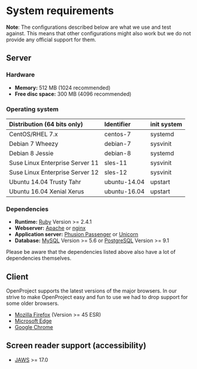 # System requirements

__Note__: The configurations described below are what we use and test against.
This means that other configurations might also work but we do not
provide any official support for them.

## Server

### Hardware

* __Memory:__ 512 MB (1024 recommended)
* __Free disc space:__ 300 MB (4096 recommended)

### Operating system

| Distribution (64 bits only)     | Identifier   | init system |
| :------------------------------ | :----------- | :---------- |
| CentOS/RHEL 7.x                 | centos-7     | systemd     |
| Debian 7 Wheezy                 | debian-7     | sysvinit    |
| Debian 8 Jessie                 | debian-8     | systemd     |
| Suse Linux Enterprise Server 11 | sles-11      | sysvinit    |
| Suse Linux Enterprise Server 12 | sles-12      | sysvinit    |
| Ubuntu 14.04 Trusty Tahr        | ubuntu-14.04 | upstart     |
| Ubuntu 16.04 Xenial Xerus       | ubuntu-16.04 | upstart     |


### Dependencies

* __Runtime:__ [Ruby](https://www.ruby-lang.org/en/) Version >= 2.4.1
* __Webserver:__ [Apache](http://httpd.apache.org/)
  or [nginx](http://nginx.org/en/docs/)
* __Application server:__ [Phusion Passenger](https://www.phusionpassenger.com/)
  or [Unicorn](http://unicorn.bogomips.org/)
* __Database:__ [MySQL](https://www.mysql.com/) Version >= 5.6
  or [PostgreSQL](http://www.postgresql.org/) Version >= 9.1

Please be aware that the dependencies listed above also have a lot of
dependencies themselves.

## Client

OpenProject supports the latest versions of the major browsers. In our
strive to make OpenProject easy and fun to use we had to drop support
for some older browsers.

* [Mozilla Firefox](https://www.mozilla.org/en-US/firefox/products/) (Version >= 45 ESR)
* [Microsoft Edge](https://www.microsoft.com/de-de/windows/microsoft-edge)
* [Google Chrome](https://www.google.com/chrome/browser/desktop/)

## Screen reader support (accessibility)

* [JAWS](http://www.freedomscientific.com/Products/Blindness/JAWS) >= 17.0
